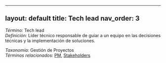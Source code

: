 
---
layout: default
title: Tech lead
nav_order: 3
---

*Término:* Tech lead  
*Definición:* Líder técnico responsable de guiar a un equipo en las decisiones técnicas y la implementación de soluciones.

*Taxonomía:* Gestión de Proyectos  
*Términos relacionados:* [PM](https://maleniski.github.io/diccionario-angl-tec-mx/docs/alfabeticamente/P/pm/), [Stakeholders](https://maleniski.github.io/diccionario-angl-tec-mx/docs/alfabeticamente/S/stakeholders/)

